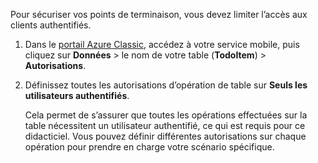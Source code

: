 
Pour sécuriser vos points de terminaison, vous devez limiter l’accès aux clients authentifiés.

1. Dans le [portail Azure Classic](https://manage.windowsazure.com/), accédez à votre service mobile, puis cliquez sur **Données** > le nom de votre table (**TodoItem**) > **Autorisations**. 

2. Définissez toutes les autorisations d’opération de table sur **Seuls les utilisateurs authentifiés**.

	 Cela permet de s’assurer que toutes les opérations effectuées sur la table nécessitent un utilisateur authentifié, ce qui est requis pour ce didacticiel. Vous pouvez définir différentes autorisations sur chaque opération pour prendre en charge votre scénario spécifique.

<!---HONumber=AcomDC_1203_2015-->